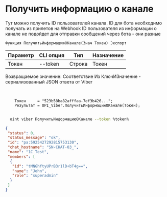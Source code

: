 ﻿---
sidebar_position: 2
---

# Получить информацию о канале
Тут можно получить ID пользователей канала. ID для бота необходимо получать из прилетов на Webhook ID пользователя из информации о канале не подойдет для отправки сообщений через бота - они разные



`Функция ПолучитьИнформациюОКанале(Знач Токен) Экспорт`

  | Параметр | CLI опция | Тип | Назначение |
  |-|-|-|-|
  | Токен | --token | Строка | Токен |

  
  Возвращаемое значение:   Соответствие Из КлючИЗначение - сериализованный JSON ответа от Viber

<br/>




```bsl title="Пример кода"
    Токен     = "523b58ba82afffaa-7ef3b426...";
    Результат = OPI_Viber.ПолучитьИнформациюОКанале(Токен);
```



```sh title="Пример команды CLI"
    
  oint viber ПолучитьИнформациюОКанале --token %token%

```

```json title="Результат"
{
 "status": 0,
 "status_message": "ok",
 "id": "pa:5925427292815753130",
 "chat_hostname": "SN-CHAT-03_",
 "name": "1C Test",
 "members": [
  {
   "id": "tMNGhftyUPrB3r1lD+bT4g==",
   "name": "John",
   "role": "superadmin"
  }
 ]
}
```
